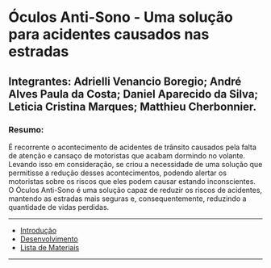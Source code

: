 # Óculos Anti-Sono - Uma solução para acidentes causados nas estradas

## Integrantes: Adrielli Venancio Boregio; André Alves Paula da Costa; Daniel Aparecido da Silva; Leticia Cristina Marques; Matthieu Cherbonnier.

### Resumo:
É recorrente o acontecimento de acidentes de trânsito causados pela falta de atenção e cansaço de motoristas que acabam dormindo no volante. Levando isso em consideração, se criou a necessidade de uma solução que permitisse a redução desses acontecimentos, podendo alertar os motoristas sobre os riscos que eles podem causar estando inconscientes. O Óculos Anti-Sono é uma solução capaz de reduzir os riscos de acidentes, mantendo as estradas mais seguras e, consequentemente, reduzindo a quantidade de vidas perdidas.

---
 
 - [Introdução](./introducao.md)
 - [Desenvolvimento](./Desenvolvimento.md)
 - [Lista de Materiais](./Materiais.md)
 
---


